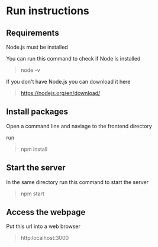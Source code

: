 # Run instructions

## Requirements
Node.js must be installed

You can run this command to check if Node is installed
> node -v

If you don't have Node.js you can download it here
> https://nodejs.org/en/download/

## Install packages
Open a command line and naviage to the frontend directory

run 
> npm install 

## Start the server
In the same directory run this command to start the server

> npm start

## Access the webpage
Put this url into a web browser

> http:localhost:3000